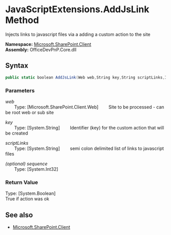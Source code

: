 # JavaScriptExtensions.AddJsLink Method  
Injects links to javascript files via a adding a custom action to the site  

**Namespace:** [Microsoft.SharePoint.Client](Microsoft.SharePoint.Client.md)  
**Assembly:** OfficeDevPnP.Core.dll  
## Syntax
```C#
public static boolean AddJsLink(Web web,String key,String scriptLinks,Int32 sequence)
```
### Parameters
*web*  
&emsp;&emsp;Type: [Microsoft.SharePoint.Client.Web] 
&emsp;&emsp;Site to be processed - can be root web or sub site  
  
*key*  
&emsp;&emsp;Type: [System.String] 
&emsp;&emsp;Identifier (key) for the custom action that will be created  
  
*scriptLinks*  
&emsp;&emsp;Type: [System.String] 
&emsp;&emsp;semi colon delimited list of links to javascript files  
  
*(optional) sequence*  
&emsp;&emsp;Type: [System.Int32] 
&emsp;&emsp;  
  
### Return Value
Type: [System.Boolean]  
True if action was ok

## See also
- [Microsoft.SharePoint.Client](Microsoft.SharePoint.Client.md)
